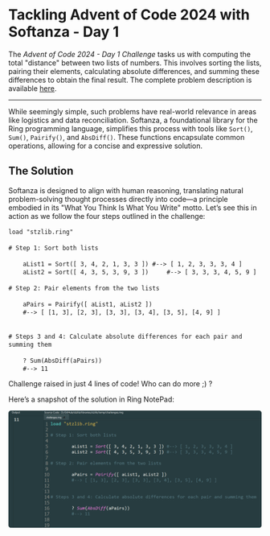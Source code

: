 # Tackling Advent of Code 2024 with Softanza - Day 1  

The *Advent of Code 2024 - Day 1 Challenge* tasks us with computing the total "distance" between two lists of numbers. This involves sorting the lists, pairing their elements, calculating absolute differences, and summing these differences to obtain the final result. The complete problem description is available [here](https://adventofcode.com/2024/day/1).  

---

While seemingly simple, such problems have real-world relevance in areas like logistics and data reconciliation. Softanza, a foundational library for the Ring programming language, simplifies this process with tools like `Sort()`, `Sum()`, `Pairify()`, and `AbsDiff()`. These functions encapsulate common operations, allowing for a concise and expressive solution.  

## The Solution  

Softanza is designed to align with human reasoning, translating natural problem-solving thought processes directly into code—a principle embodied in its "What You Think Is What You Write" motto. Let’s see this in action as we follow the four steps outlined in the challenge:  

```ring
load "stzlib.ring"

# Step 1: Sort both lists

	aList1 = Sort([ 3, 4, 2, 1, 3, 3 ])	#--> [ 1, 2, 3, 3, 3, 4 ]
	aList2 = Sort([ 4, 3, 5, 3, 9, 3 ]) 	#--> [ 3, 3, 3, 4, 5, 9 ]

# Step 2: Pair elements from the two lists

	aPairs = Pairify([ aList1, aList2 ])
	#--> [ [1, 3], [2, 3], [3, 3], [3, 4], [3, 5], [4, 9] ]


# Steps 3 and 4: Calculate absolute differences for each pair and summing them

	? Sum(AbsDiff(aPairs))
	#--> 11
```  

Challenge raised in just 4 lines of code! Who can do more ;) ?

Here’s a snapshot of the solution in Ring NotePad:

![Code in Softanza for solving the AdventOfCode Challenge 2024 - Number 1](../images/stz-challenge-adventofcode-1.png)
